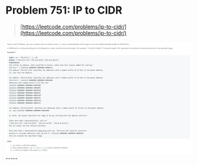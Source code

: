 # Problem 751: IP to CIDR

> [https://leetcode.com/problems/ip-to-cidr/](https://leetcode.com/problems/ip-to-cidr/)

![](/assets/751.png)-----



